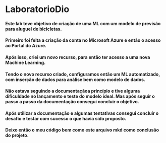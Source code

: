 # LaboratorioDio

#### Este lab teve objetivo de criação de uma ML com um modelo de previsão para aluguel de bicicletas. 

#### Primeiro foi feita a criação da conta no Microsoft Azure e então o acesso ao Portal do Azure. 

#### Após isso, criei um novo recurso, para então ter acesso a uma nova Machine Learning. 

#### Tendo o novo recurso criado, configuramos então um ML automatizado, com inserção de dados para análise bem como modelo de dados. 

#### Não estava seguindo a documentaçãoa princípio e tive alguma dificuldade no lançamento e teste do modelo ideal. Mas após seguir o passo a passo da documentação consegui concluir o objetivo. 

#### Após utilizar a documentação e algumas tentativas consegui concluir o desafio e testar com sucesso o que havia sido proposto. 

 #### Deixo então o meu código bem como este arquivo mkd como conclusão do projeto. 